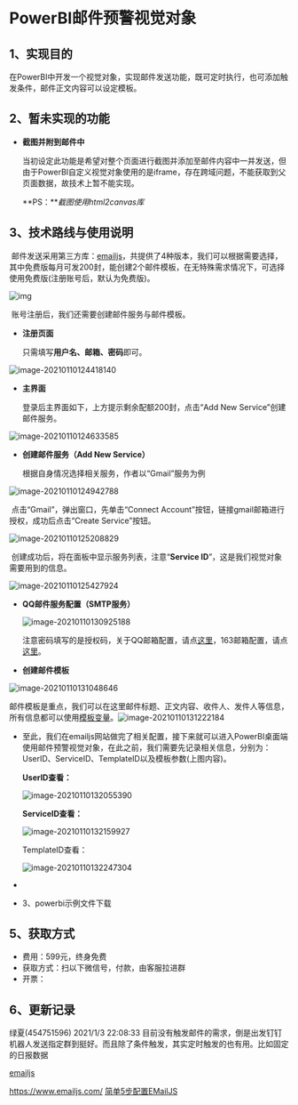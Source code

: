 # PowerBI邮件预警视觉对象

## 1、实现目的

​	在PowerBI中开发一个视觉对象，实现邮件发送功能，既可定时执行，也可添加触发条件，邮件正文内容可以设定模板。



## 2、暂未实现的功能

- **截图并附到邮件中**

  当初设定此功能是希望对整个页面进行截图并添加至邮件内容中一并发送，但由于PowerBI自定义视觉对象使用的是iframe，存在跨域问题，不能获取到父页面数据，故技术上暂不能实现。

  **PS：***截图使用html2canvas库*



## 3、技术路线与使用说明

​	邮件发送采用第三方库：[emailjs](https://www.emailjs.com/)，共提供了4种版本，我们可以根据需要选择，其中免费版每月可发200封，能创建2个邮件模板，在无特殊需求情况下，可选择使用免费版(注册账号后，默认为免费版)。

![img](file:///C:\Users\l\AppData\Roaming\Tencent\Users\45096732\QQ\WinTemp\RichOle\OE1MB}0KRG6XZXJH8Y5PSYT.png)

​	账号注册后，我们还需要创建邮件服务与邮件模板。

- **注册页面**

  只需填写**用户名、邮箱、密码**即可。

![image-20210110124418140](C:\Users\l\AppData\Roaming\Typora\typora-user-images\image-20210110124418140.png)

- **主界面**

  登录后主界面如下，上方提示剩余配额200封，点击“Add New Service”创建邮件服务。

![image-20210110124633585](C:\Users\l\AppData\Roaming\Typora\typora-user-images\image-20210110124633585.png)

- **创建邮件服务（Add New Service）**

  根据自身情况选择相关服务，作者以“Gmail”服务为例

![image-20210110124942788](C:\Users\l\AppData\Roaming\Typora\typora-user-images\image-20210110124942788.png)

​	点击“Gmail”，弹出窗口，先单击“Connect Account”按钮，链接gmail邮箱进行授权，成功后点击“Create Service”按钮。

![image-20210110125208829](C:\Users\l\AppData\Roaming\Typora\typora-user-images\image-20210110125208829.png)

​	创建成功后，将在面板中显示服务列表，注意“**Service ID**”，这是我们视觉对象需要用到的信息。

![image-20210110125427924](C:\Users\l\AppData\Roaming\Typora\typora-user-images\image-20210110125427924.png)

 - **QQ邮件服务配置（SMTP服务）**

   ![image-20210110130925188](C:\Users\l\AppData\Roaming\Typora\typora-user-images\image-20210110130925188.png)

   注意密码填写的是授权码，关于QQ邮箱配置，请点[这里](https://service.mail.qq.com/cgi-bin/help?subtype=1&&id=28&&no=1001256)，163邮箱配置，请点[这里](https://help.mail.163.com/faqDetail.do?code=d7a5dc8471cd0c0e8b4b8f4f8e49998b374173cfe9171305fa1ce630d7f67ac2cda80145a1742516)。

- **创建邮件模板**

![image-20210110131048646](C:\Users\l\AppData\Roaming\Typora\typora-user-images\image-20210110131048646.png)

​	邮件模板是重点，我们可以在这里邮件标题、正文内容、收件人、发件人等信息，所有信息都可以使用[模板变量](https://www.emailjs.com/docs/user-guide/dynamic-variables-templates/)。![image-20210110131222184](C:\Users\l\AppData\Roaming\Typora\typora-user-images\image-20210110131222184.png)

- 至此，我们在emailjs网站做完了相关配置，接下来就可以进入PowerBI桌面端使用邮件预警视觉对象，在此之前，我们需要先记录相关信息，分别为：UserID、ServiceID、TemplateID以及模板参数(上图内容)。

  **UserID查看：**

  ![image-20210110132055390](C:\Users\l\AppData\Roaming\Typora\typora-user-images\image-20210110132055390.png)

  **ServiceID查看：**

  ![image-20210110132159927](C:\Users\l\AppData\Roaming\Typora\typora-user-images\image-20210110132159927.png)

  TemplateID查看：

  ![image-20210110132247304](C:\Users\l\AppData\Roaming\Typora\typora-user-images\image-20210110132247304.png)

- 

- 3、powerbi示例文件下载



## 5、获取方式

- 费用：599元，终身免费
- 获取方式：扫以下微信号，付款，由客服拉进群
- 开票：



## 6、更新记录



绿夏(454751596) 2021/1/3 22:08:33
目前没有触发邮件的需求，倒是出发钉钉机器人发送指定群到挺好。而且除了条件触发，其实定时触发的也有用。比如固定的日报数据

[emailjs](https://www.npmjs.com/package/emailjs)

https://www.emailjs.com/
[简单5步配置EMailJS](https://developer.51cto.com/art/202005/616427.htm?pc)

